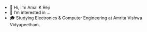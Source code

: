 - 👋 Hi, I’m Amal K Reji
- 👀 I’m interested in ...
- 🎓 Studying Electronics & Computer Engineering at Amrita Vishwa Vidyapeetham.

<!---
amalkreji12/amalkreji12 is a ✨ special ✨ repository because its `README.md` (this file) appears on your GitHub profile.
You can click the Preview link to take a look at your changes.
--->
